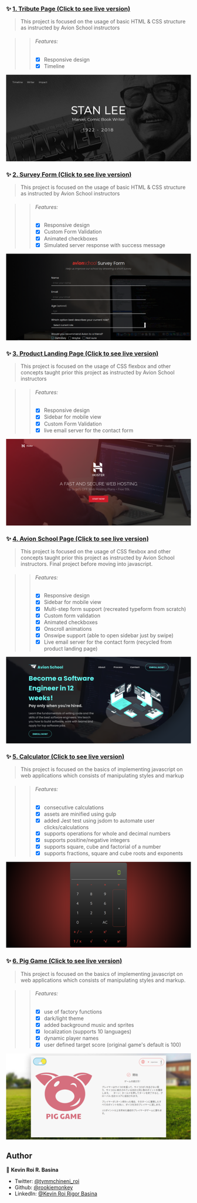 ### ✨ [1. Tribute Page (Click to see live version)](https://krrb-prod-tribute-page.netlify.app/)

> This project is focused on the usage of basic HTML & CSS structure as instructed by Avion School instructors

>> ###### Features:
>> - [x] Responsive design
>> - [x] Timeline

![Screenshot](_SCREENSHOTS/project1.png)




### ✨ [2. Survey Form (Click to see live version)](https://krrb-prod-survey-form.netlify.app/)

> This project is focused on the usage of basic HTML & CSS structure as instructed by Avion School instructors

>> ###### Features:
>> - [x] Responsive design
>> - [x] Custom Form Validation
>> - [x] Animated checkboxes
>> - [x] Simulated server response with success message

![Screenshot](_SCREENSHOTS/project2.png)




### ✨ [3. Product Landing Page (Click to see live version)](https://krrb-prod-product-landing-page.netlify.app/)

> This project is focused on the usage of CSS flexbox and other concepts taught prior this project as instructed by Avion School instructors

>> ###### Features:
>> - [x] Responsive design
>> - [x] Sidebar for mobile view
>> - [x] Custom Form Validation
>> - [x] live email server for the contact form

![Screenshot](_SCREENSHOTS/project3.png)




### ✨ [4. Avion School Page (Click to see live version)](https://krrb-prod-avionschool.netlify.app/)

> This project is focused on the usage of CSS flexbox and other concepts taught prior this project as instructed by Avion School instructors. Final project before moving into javascript.

>> ###### Features:
>> - [x] Responsive design
>> - [x] Sidebar for mobile view
>> - [x] Multi-step form support (recreated typeform from scratch)
>> - [x] Custom form validation
>> - [x] Animated checkboxes
>> - [x] Onscroll animations
>> - [x] Onswipe support (able to open sidebar just by swipe)
>> - [x] Live email server for the contact form (recycled from product landing page)

![Screenshot](_SCREENSHOTS/project4.png)



### ✨ [5. Calculator (Click to see live version)](https://krrb-prod-calculator-avion.netlify.app/)

> This project is focused on the basics of implementing javascript on web applications which consists of manipulating styles and markup

>> ###### Features:
>> - [x] consecutive calculations
>> - [x] assets are minified using gulp
>> - [x] added Jest test using jsdom to automate user clicks/calculations
>> - [x] supports operations for whole and decimal numbers
>> - [x] supports positine/negative integers
>> - [x] supports square, cube and factorial of a number
>> - [x] supports fractions, square and cube roots and exponents

![Screenshot](_SCREENSHOTS/project5new2.png)



### ✨ [6. Pig Game (Click to see live version)](https://krrb-prod-piggame.netlify.app)

> This project is focused on the basics of implementing javascript on web applications which consists of manipulating styles and markup.

>> ###### Features:
>> - [x] use of factory functions
>> - [x] dark/light theme
>> - [x] added background music and sprites
>> - [x] localization (supports 10 languages)
>> - [x] dynamic player names
>> - [x] user defined target score (original game's default is 100)

![Screenshot](_SCREENSHOTS/project6.png)



## Author

👤 **Kevin Roi R. Basina**

* Twitter: [@tymmchineni\_roi](https://twitter.com/tymmchineni_roi)
* Github: [@rookiemonkey](https://github.com/rookiemonkey)
* LinkedIn: [@Kevin Roi Rigor Basina](https://ph.linkedin.com/in/kevin-roi-rigor-basina-668136185)
